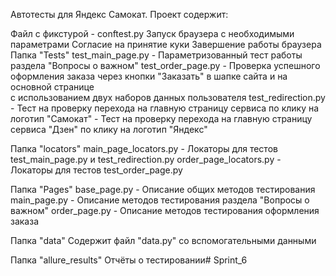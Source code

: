 Автотесты для Яндекс Самокат.
 Проект содержит:

Файл с фикстурой - conftest.py
    Запуск браузера с необходимыми параметрами
    Согласие на принятие куки
    Завершение работы браузера
Папка "Tests"
    test_main_page.py - Параметризованный тест работы раздела "Вопросы о важном"
    test_order_page.py - Проверка успешного оформления заказа через кнопки "Заказать" в шапке сайта и на основной странице\
с использованием двух наборов данных пользователя
    test_redirection.py 
    - Тест на проверку перехода на главную страницу сервиса по клику на логотип "Самокат"
    - Тест на проверку перехода на главную страницу сервиса "Дзен" по клику на логотип "Яндекс"

Папка "locators"
    main_page_locators.py - Локаторы для тестов test_main_page.py и test_redirection.py
    order_page_locators.py - Локаторы для тестов test_order_page.py

Папка "Pages"
    base_page.py - Описание общих методов тестирования
    main_page.py - Описание методов тестирования раздела "Вопросы о важном"
    order_page.py - Описание методов тестирования оформления заказа

Папка "data"
    Содержит файл "data.py" со вспомогательными данными

Папка "allure_results"
    Отчёты о тестировании# Sprint_6

